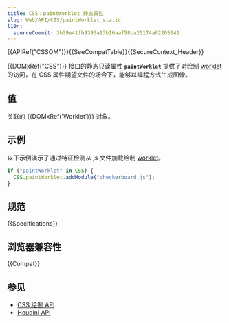 ```yaml
---
title: CSS：paintWorklet 静态属性
slug: Web/API/CSS/paintWorklet_static
l10n:
  sourceCommit: 3b39e41fb9393a13b16aaf58ba25174a62205041
---
```


{{APIRef("CSSOM")}}{{SeeCompatTable}}{{SecureContext_Header}}

{{DOMxRef("CSS")}} 接口的静态只读属性 **`paintWorklet`** 提供了对绘制 [worklet](/zh-CN/docs/Web/API/Worklet) 的访问，在 CSS 属性期望文件的场合下，能够以编程方式生成图像。

## 值

关联的 {{DOMxRef('Worklet')}} 对象。

## 示例

以下示例演示了通过特征检测从 js 文件加载绘制 [worklet](/zh-CN/docs/Web/API/Worklet)。

```js
if ("paintWorklet" in CSS) {
  CSS.paintWorklet.addModule("checkerboard.js");
}
```

## 规范

{{Specifications}}

## 浏览器兼容性

{{Compat}}

## 参见

- [CSS 绘制 API](/zh-CN/docs/Web/API/CSS_Painting_API)
- [Houdini API](/zh-CN/docs/Web/API/Houdini_APIs)
